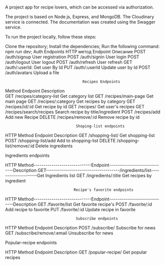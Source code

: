 A project app for recipe lovers, which can be accessed via authorization.

The project is based on Node.js, Express, and MongoDB. The Cloudinary service is connected. The documentation was created using the Swagger service.

To run the project locally, follow these steps:

Clone the repository;
Install the dependencies;
Run the following command: npm run dev;
                                                Auth Endpoints
HTTP метод                             Endpoint                                     Описание
POST                                    /auth/signup                                User registration
POST                                    /auth/signin                                User login
POST                                    /auth/logout                                User logout
POST                                    /auth/refresh                               User refresh
GET                                     /auth/:userId:                              Get user By Id
PUT                                     /auth/:userId                               Update user by Id
POST                                    /auth/avatars                               Upload a file

                                       Recipes Endpoints

Method                                  Endpoint                          Description                                
GET                                     /recipes/category-list              Get category list
GET                                     /recipes/main-page                  Get main page
GET                                     /recipes/:category                  Get recipes by category
GET                                     /recipes/id/:id                     Get recipe by id
GET                                     /recipes/                           Get user's recipes
GET                                     /recipes/search/recipes             Search recipe by title/ingredient
POST                                    /recipes/add                        Add new Recipe
DELETE                                  /recipes/remove/:id                 Remove recipe by id

                                    Shoping-list endpoints              

HTTP Method                             Endpoint                            Description
GET                                     /shopping-list/                     Get shopping-list
POST                                    /shopping-list/add                  Add to shopping-list
DELETE                                  /shopping-list/remove/:id           Delete ingredients

Ingredients endpoints

HTTP Method-----------------------------Endpoint-----------------------------Description
GET-------------------------------------/ingredients/list--------------------Get Ingredients list
GET                                     /ingredients/:title                  Get recipes by ingredient

                                   Recipe's favorite endpoints

HTTP Method-----------------------------Endpoint-----------------------------Description
GET                                     /favorite/list                       Get favorite recipe's
POST                                    /favorite/:id                        Add recipe to favorite
PUT                                     /favorite/:id                        Update recipe in favorite

                                    Subscribe endpoints

HTTP Method                             Endpoint                             Description
POST                                    /subscribe/                          Subscribe for news
GET                                     /subscribe/remove/:email             Unsubscribe for news

Popular-recipe endpoints

HTTP Method                             Endpoint                              Description
GET                                     /popular-recipe/                      Get popular recipes


